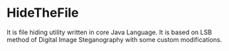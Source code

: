 # HideTheFile
It is file hiding utility written in core Java Language. It is based on LSB method of Digital Image Steganography with some custom modifications.
